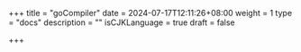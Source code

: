 +++
title = "goCompiler"
date = 2024-07-17T12:11:26+08:00
weight = 1
type = "docs"
description = ""
isCJKLanguage = true
draft = false

+++

